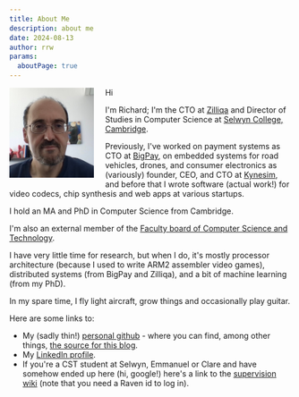 ```yaml
---
title: About Me
description: about me
date: 2024-08-13
author: rrw
params:
  aboutPage: true
---
```


<img src="./rrw.jpg" style="width: 30%; float: left; margin-right: 20px; margin-bottom:20px">

Hi<br/>

I'm Richard; I'm the CTO at [Zilliqa](https://zilliqa.com) and Director of Studies in Computer Science at [Selwyn College, Cambridge](https://www.sel.cam.ac.uk).

Previously, I've worked on payment systems as CTO at
[BigPay](https://www.bigpayme.com), on embedded systems for road
vehicles, drones, and consumer electronics as (variously) founder,
CEO, and CTO at [Kynesim](https://www.kynesim.co.uk), and before that
I wrote software (actual work!) for video codecs, chip synthesis and
web apps at various startups.

I hold an MA and PhD in Computer Science from Cambridge.

I'm also an external member of the [Faculty board of
Computer Science and
Technology](https://www.cst.cam.ac.uk/local/committees/faculty-board).

I have very little time for research, but when I do, it's mostly
processor architecture (because I used to write ARM2 assembler video
games), distributed systems (from BigPay and Zilliqa), and a bit of
machine learning (from my PhD).

In my spare time, I fly light aircraft, grow things and occasionally
play guitar.

Here are some links to:

 * My (sadly thin!) [personal github](https://github.com/rrw1000) - where you can find, among other things, [the source for this blog](https://github.com/rrw1000/blog).
 * My  [LinkedIn profile](https://www.linkedin.com/in/rrw1000).
 * If you're a CST student at Selwyn, Emmanuel or Clare and have somehow ended up here (hi, google!) here's a link to the [supervision wiki](https://sup.rrw.me.uk) (note that you need a Raven id to log in).
